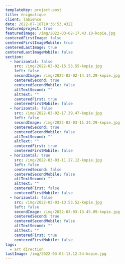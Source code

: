 ```yaml
---
templateKey: project-post
title: énigmatique
client: labience
date: 2022-07-18T10:36:53.432Z
featuredproject: true
featuredimage: /img/2022-03-02-17.43.10-kopie.jpg
centeredFirstImage: false
centeredFirstImageMobile: true
centeredLastImage: true
centeredLastImageMobile: false
section:
  - horizontal: false
    src: /img/2022-03-02-15.53.55-kopie.jpg
    left: false
    secondImage: /img/2022-03-02-14.14.29-kopie.jpg
    centeredSecond: true
    centeredSecondMobile: false
    altTextSecond: ""
    altText: ""
    centeredFirst: true
    centeredFirstMobile: false
  - horizontal: false
    src: /img/2022-03-02-17.39.47-kopie.jpg
    left: false
    secondImage: /img/2022-03-03-11.34.29-kopie.jpg
    centeredSecond: true
    centeredSecondMobile: false
    altTextSecond: ""
    altText: ""
    centeredFirst: true
    centeredFirstMobile: false
  - horizontal: true
    src: /img/2022-03-03-11.27.12-kopie.jpg
    left: false
    centeredSecond: false
    centeredSecondMobile: false
    altTextSecond: ""
    altText: ""
    centeredFirst: false
    centeredFirstMobile: false
  - horizontal: false
    src: /img/2022-03-03-13.53.52-kopie.jpg
    left: false
    secondImage: /img/2022-03-03-13.45.09-kopie.jpg
    centeredSecond: true
    centeredSecondMobile: false
    altTextSecond: ""
    altText: ""
    centeredFirst: true
    centeredFirstMobile: false
tags:
  - art direction
lastImage: /img/2022-03-03-13.12.54-kopie.jpg
---
```

